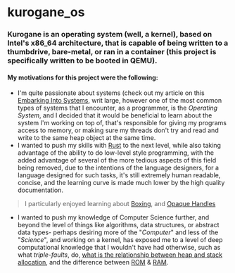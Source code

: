 # kurogane_os

### Kurogane is an operating system (well, a kernel), based on Intel's x86_64 architecture, that is capable of being written to a thumbdrive, bare-metal, or ran in a container (this project is specifically written to be booted in QEMU).

#### My motivations for this project were the following:
- I'm quite passionate about systems (check out my article on this [Embarking Into Systems](https://www.synthsforcompilers.dev/systems/2020/may/systems-post/), writ large, however one of the most common types of systems that I encounter, as a programmer, is the _Operating System_, and I decided that it would be beneficial to learn about the system I'm working on top of, that's responsible for giving my programs access to memory, or making sure my threads don't try and read and write to the same heap object at the same time.
- I wanted to push my skills with [Rust](https://www.rust-lang.org/) to the next level, while also
taking advantage of the ability to do low-level style programming, with the added advantage of several of the more
tedious aspects of this field being removed, due to the intentions of the language designers, for a language designed for such
tasks, it's still extremely human readable, concise, and the learning curve is made much lower by the high quality documentation.
> I particularly enjoyed learning about [Boxing](https://roamresearch.com/#/app/0xLEDEV-HQ/page/gcR6lsQ6E), and [Opaque Handles](https://roamresearch.com/#/app/0xLEDEV-HQ/page/ep6N7S9cl)
 - I wanted to push my knowledge of Computer Science further, and beyond the level of things like algorithms, data structures, or abstract data types- perhaps desiring more of the "_Computer_" and less of the "_Science_", and working on a kernel, has exposed me to a level of deep computational knowledge that I wouldn't have had otherwise, such as what _triple-faults_, do, [what is the relationship between heap and stack allocation](https://roamresearch.com/#/app/0xLEDEV-HQ/page/O6UXD4XXX), and the difference between [ROM](https://roamresearch.com/#/app/0xLEDEV-HQ/page/CDSP3wML6) & [RAM](https://roamresearch.com/#/app/0xLEDEV-HQ/page/w-4N6FTnG).
